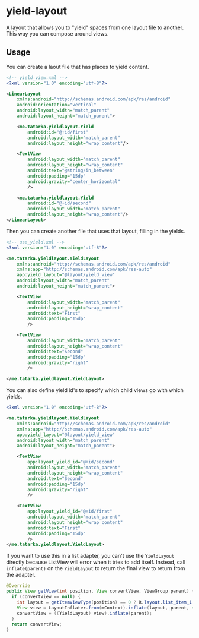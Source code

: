 yield-layout
============

A layout that allows you to "yield" spaces from one layout file to another. This way you can compose around views.

## Usage

You can create a laout file that has places to yield content.

```xml
<!-- yield_view.xml -->
<?xml version="1.0" encoding="utf-8"?>

<LinearLayout
    xmlns:android="http://schemas.android.com/apk/res/android"
    android:orientation="vertical"
    android:layout_width="match_parent"
    android:layout_height="match_parent">

    <me.tatarka.yieldlayout.Yield
        android:id="@+id/first"
        android:layout_width="match_parent"
        android:layout_height="wrap_content"/>

    <TextView
        android:layout_width="match_parent"
        android:layout_height="wrap_content"
        android:text="@string/in_between"
        android:padding="15dp"
        android:gravity="center_horizontal"
        />

    <me.tatarka.yieldlayout.Yield
        android:id="@+id/second"
        android:layout_width="match_parent"
        android:layout_height="wrap_content"/>
</LinearLayout>
```

Then you can create another file that uses that layout, filling in the yields.

```xml
<!-- use_yield.xml -->
<?xml version="1.0" encoding="utf-8"?>

<me.tatarka.yieldlayout.YieldLayout
    xmlns:android="http://schemas.android.com/apk/res/android"
    xmlns:app="http://schemas.android.com/apk/res-auto"
    app:yield_layout="@layout/yield_view"
    android:layout_width="match_parent"
    android:layout_height="match_parent">

    <TextView
        android:layout_width="match_parent"
        android:layout_height="wrap_content"
        android:text="First"
        android:padding="15dp"
        />

    <TextView
        android:layout_width="match_parent"
        android:layout_height="wrap_content"
        android:text="Second"
        android:padding="15dp"
        android:gravity="right"
        />

</me.tatarka.yieldlayout.YieldLayout>
```

You can also define yield id's to specify which child views go with which yields.

```xml
<?xml version="1.0" encoding="utf-8"?>

<me.tatarka.yieldlayout.YieldLayout
    xmlns:android="http://schemas.android.com/apk/res/android"
    xmlns:app="http://schemas.android.com/apk/res-auto"
    app:yield_layout="@layout/yield_view"
    android:layout_width="match_parent"
    android:layout_height="match_parent">

    <TextView
        app:layout_yield_id="@+id/second"
        android:layout_width="match_parent"
        android:layout_height="wrap_content"
        android:text="Second"
        android:padding="15dp"
        android:gravity="right"
        />

    <TextView
        app:layout_yield_id="@+id/first"
        android:layout_width="match_parent"
        android:layout_height="wrap_content"
        android:text="First"
        android:padding="15dp"
        />
</me.tatarka.yieldlayout.YieldLayout>
```

If you want to use this in a list adapter, you can't use the `YieldLayout` directly because ListView will error when it tries to add itself. Instead, call `inflate(parent)` on the `YieldLayout` to return the final view to return from the adapter.

```java
@Override
public View getView(int position, View convertView, ViewGroup parent) {
  if (convertView == null) {
    int layout = getItemViewType(position) == 0 ? R.layout.list_item_1 : R.layout.list_item_2;
    View view = LayoutInflater.from(mContext).inflate(layout, parent, false);
    convertView = ((YieldLayout) view).inflate(parent);
  }
  return convertView;
}
```
